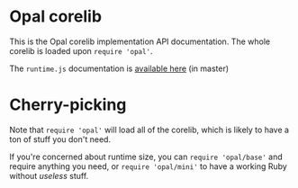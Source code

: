 # Opal corelib

This is the Opal corelib implementation API documentation.
The whole corelib is loaded upon `require 'opal'`.

The `runtime.js` documentation is [available here](http://opalrb.org/docs/api/master/corelib/file.RUNTIME.html) (in master)

# Cherry-picking

Note that `require 'opal'` will load all of the corelib, which is likely to
have a ton of stuff you don't need.

If you're concerned about runtime size, you can `require 'opal/base'` and
require anything you need, or `require 'opal/mini'` to have a working Ruby
without *useless* stuff.
